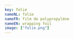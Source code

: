 ```yaml
---
key: folie
nameNL: folie
nameFR: film de polypropylène
nameEN: wrapping foil
image: ["folie.png"]
---
```

